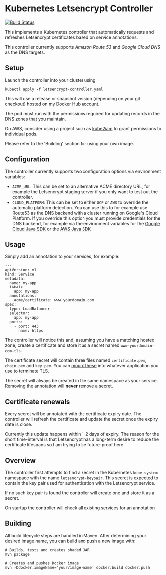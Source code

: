 Kubernetes Letsencrypt Controller
=================================

[![Build Status](https://travis-ci.org/tazjin/kubernetes-letsencrypt.svg?branch=master)](https://travis-ci.org/tazjin/kubernetes-letsencrypt)

This implements a Kubernetes controller that automatically requests and refreshes Letsencrypt
certificates based on service annotations.

This controller currently supports _Amazon Route 53_ and _Google Cloud DNS_ as the DNS targets.



## Setup

Launch the controller into your cluster using

```
kubectl apply -f letsencrypt-controller.yaml
```

This will use a release or snapshot version (depending on your git checkout) hosted on my Docker Hub
account.

The pod must run with the permissions required for updating records in the DNS zones that you
maintain.

On AWS, consider using a project such as [kube2iam][] to grant permissions to individual pods.

Please refer to the 'Building' section for using your own image.

## Configuration

The controller currently supports two configuration options via environment variables:

* `ACME_URL`: This can be set to an alternative ACME directory URL, for example the Letsencrypt
  staging server if you only want to test out the controller.
* `CLOUD_PLATFORM`: This can be set to either `GCP` or `AWS` to override the automatic platform
  detection. You can use this to for example use Route53 as the DNS backend with a cluster running
  on Google's Cloud Platform.
  If you override this option you must provide credentials for the DNS backend, for example via the
  environment variables for the [Google Cloud Java SDK][] or the [AWS Java SDK][]

## Usage

Simply add an annotation to your services, for example:

```
---
apiVersion: v1
kind: Service
metadata:
  name: my-app
  labels:
    app: my-app
  annotations:
    acme/certificate: www.yourdomain.com
spec:
  type: LoadBalancer
  selector:
    app: my-app
  ports:
    - port: 443
      name: https
```

The controller will notice this and, assuming you have a matching hosted zone, create a certificate
and store it as a secret named `www-yourdomain-com-tls`.

The certificate secret will contain three files named `certificate.pem`, `chain.pem` and `key.pem`.
You can [mount these][] into whatever application you use to terminate TLS.

The secret will always be created in the same namespace as your service. Removing the annotation
will **never** remove a secret.

## Certificate renewals

Every secret will be annotated with the certificate expiry date. The controller will refresh the
certificate and update the secret once the expiry date is close.

Currently this update happens within 1-2 days of expiry. The reason for the short time-interval is
that Letsencrypt has a long-term desire to reduce the certificate lifespans so I am trying to be
future-proof here.

## Overview

The controller first attempts to find a secret in the Kubernetes `kube-system` namespace with the
name `letsencrypt-keypair`. This secret is expected to contain the key pair used for authentication
with the Letsencrypt service.

If no such key pair is found the controller will create one and store it as a secret.

On startup the controller will check all existing services for an annotation

## Building

All build lifecycle steps are handled in Maven. After determining your desired image name, you can
build and push a new image with:

```
# Builds, tests and creates shaded JAR
mvn package

# Creates and pushes Docker image
mvn -Ddocker.imageName='your/image-name' docker:build docker:push
```

[kube2iam]: https://github.com/jtblin/kube2iam
[mount these]: http://kubernetes.io/docs/user-guide/secrets/#using-secrets-as-files-from-a-pod
[Google Cloud Java SDK]: https://github.com/GoogleCloudPlatform/google-cloud-java#authentication
[AWS Java SDK]: https://docs.aws.amazon.com/java-sdk/latest/developer-guide/credentials.html